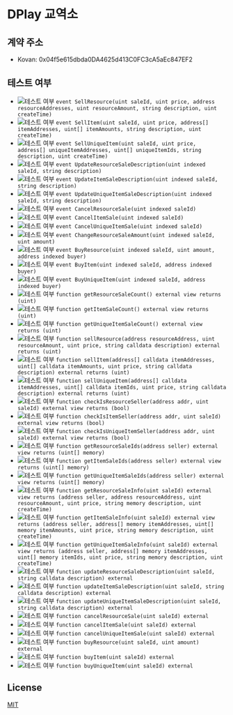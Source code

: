 # DPlay 교역소

## 계약 주소
- Kovan: 0x04f5e615dbda0DA4625d413C0FC3cA5aEc847EF2

## 테스트 여부
- ![테스트 여부](https://img.shields.io/badge/테스트%20여부-yes-brightgreen.svg) `event SellResource(uint saleId, uint price, address resourceAddresses, uint resourceAmount, string description, uint createTime)`
- ![테스트 여부](https://img.shields.io/badge/테스트%20여부-yes-brightgreen.svg) `event SellItem(uint saleId, uint price, address[] itemAddresses, uint[] itemAmounts, string description, uint createTime)`
- ![테스트 여부](https://img.shields.io/badge/테스트%20여부-yes-brightgreen.svg) `event SellUniqueItem(uint saleId, uint price, address[] uniqueItemAddresses, uint[] uniqueItemIds, string description, uint createTime)`
- ![테스트 여부](https://img.shields.io/badge/테스트%20여부-no-red.svg) `event UpdateResourceSaleDescription(uint indexed saleId, string description)`
- ![테스트 여부](https://img.shields.io/badge/테스트%20여부-no-red.svg) `event UpdateItemSaleDescription(uint indexed saleId, string description)`
- ![테스트 여부](https://img.shields.io/badge/테스트%20여부-no-red.svg) `event UpdateUniqueItemSaleDescription(uint indexed saleId, string description)`
- ![테스트 여부](https://img.shields.io/badge/테스트%20여부-no-red.svg) `event CancelResourceSale(uint indexed saleId)`
- ![테스트 여부](https://img.shields.io/badge/테스트%20여부-no-red.svg) `event CancelItemSale(uint indexed saleId)`
- ![테스트 여부](https://img.shields.io/badge/테스트%20여부-no-red.svg) `event CancelUniqueItemSale(uint indexed saleId)`
- ![테스트 여부](https://img.shields.io/badge/테스트%20여부-no-red.svg) `event ChangeResourceSaleAmount(uint indexed saleId, uint amount)`
- ![테스트 여부](https://img.shields.io/badge/테스트%20여부-no-red.svg) `event BuyResource(uint indexed saleId, uint amount, address indexed buyer)`
- ![테스트 여부](https://img.shields.io/badge/테스트%20여부-no-red.svg) `event BuyItem(uint indexed saleId, address indexed buyer)`
- ![테스트 여부](https://img.shields.io/badge/테스트%20여부-no-red.svg) `event BuyUniqueItem(uint indexed saleId, address indexed buyer)`
- ![테스트 여부](https://img.shields.io/badge/테스트%20여부-yes-brightgreen.svg) `function getResourceSaleCount() external view returns (uint)`
- ![테스트 여부](https://img.shields.io/badge/테스트%20여부-yes-brightgreen.svg) `function getItemSaleCount() external view returns (uint)`
- ![테스트 여부](https://img.shields.io/badge/테스트%20여부-yes-brightgreen.svg) `function getUniqueItemSaleCount() external view returns (uint)`
- ![테스트 여부](https://img.shields.io/badge/테스트%20여부-yes-brightgreen.svg) `function sellResource(address resourceAddress, uint resourceAmount, uint price, string calldata description) external returns (uint)`
- ![테스트 여부](https://img.shields.io/badge/테스트%20여부-yes-brightgreen.svg) `function sellItem(address[] calldata itemAddresses, uint[] calldata itemAmounts, uint price, string calldata description) external returns (uint)`
- ![테스트 여부](https://img.shields.io/badge/테스트%20여부-yes-brightgreen.svg) `function sellUniqueItem(address[] calldata itemAddresses, uint[] calldata itemIds, uint price, string calldata description) external returns (uint)`
- ![테스트 여부](https://img.shields.io/badge/테스트%20여부-yes-brightgreen.svg) `function checkIsResourceSeller(address addr, uint saleId) external view returns (bool)`
- ![테스트 여부](https://img.shields.io/badge/테스트%20여부-yes-brightgreen.svg) `function checkIsItemSeller(address addr, uint saleId) external view returns (bool)`
- ![테스트 여부](https://img.shields.io/badge/테스트%20여부-yes-brightgreen.svg) `function checkIsUniqueItemSeller(address addr, uint saleId) external view returns (bool)`
- ![테스트 여부](https://img.shields.io/badge/테스트%20여부-yes-brightgreen.svg) `function getResourceSaleIds(address seller) external view returns (uint[] memory)`
- ![테스트 여부](https://img.shields.io/badge/테스트%20여부-yes-brightgreen.svg) `function getItemSaleIds(address seller) external view returns (uint[] memory)`
- ![테스트 여부](https://img.shields.io/badge/테스트%20여부-yes-brightgreen.svg) `function getUniqueItemSaleIds(address seller) external view returns (uint[] memory)`
- ![테스트 여부](https://img.shields.io/badge/테스트%20여부-yes-brightgreen.svg) `function getResourceSaleInfo(uint saleId) external view returns (address seller, address resourceAddress, uint resourceAmount, uint price, string memory description, uint createTime)`
- ![테스트 여부](https://img.shields.io/badge/테스트%20여부-yes-brightgreen.svg) `function getItemSaleInfo(uint saleId) external view returns (address seller, address[] memory itemAddresses, uint[] memory itemAmounts, uint price, string memory description, uint createTime)`
- ![테스트 여부](https://img.shields.io/badge/테스트%20여부-yes-brightgreen.svg) `function getUniqueItemSaleInfo(uint saleId) external view returns (address seller, address[] memory itemAddresses, uint[] memory itemIds, uint price, string memory description, uint createTime)`
- ![테스트 여부](https://img.shields.io/badge/테스트%20여부-no-red.svg) `function updateResourceSaleDescription(uint saleId, string calldata description) external`
- ![테스트 여부](https://img.shields.io/badge/테스트%20여부-no-red.svg) `function updateItemSaleDescription(uint saleId, string calldata description) external`
- ![테스트 여부](https://img.shields.io/badge/테스트%20여부-no-red.svg) `function updateUniqueItemSaleDescription(uint saleId, string calldata description) external`
- ![테스트 여부](https://img.shields.io/badge/테스트%20여부-no-red.svg) `function cancelResourceSale(uint saleId) external`
- ![테스트 여부](https://img.shields.io/badge/테스트%20여부-no-red.svg) `function cancelItemSale(uint saleId) external`
- ![테스트 여부](https://img.shields.io/badge/테스트%20여부-no-red.svg) `function cancelUniqueItemSale(uint saleId) external`
- ![테스트 여부](https://img.shields.io/badge/테스트%20여부-no-red.svg) `function buyResource(uint saleId, uint amount) external`
- ![테스트 여부](https://img.shields.io/badge/테스트%20여부-no-red.svg) `function buyItem(uint saleId) external`
- ![테스트 여부](https://img.shields.io/badge/테스트%20여부-no-red.svg) `function buyUniqueItem(uint saleId) external`

## License
[MIT](LICENSE)